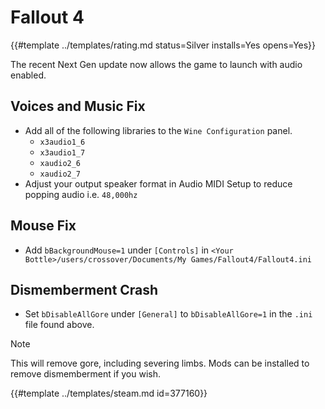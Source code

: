 # Fallout 4

{{#template ../templates/rating.md status=Silver installs=Yes opens=Yes}}

The recent Next Gen update now allows the game to launch with audio enabled.

## Voices and Music Fix

- Add all of the following libraries to the `Wine Configuration` panel.
  - `x3audio1_6`
  - `x3audio1_7`
  - `xaudio2_6`
  - `xaudio2_7`
- Adjust your output speaker format in Audio MIDI Setup to reduce popping audio i.e. `48,000hz`

## Mouse Fix
- Add `bBackgroundMouse=1` under `[Controls]` in `<Your Bottle>/users/crossover/Documents/My Games/Fallout4/Fallout4.ini`

## Dismemberment Crash
- Set `bDisableAllGore` under `[General]` to `bDisableAllGore=1` in the `.ini` file found above.

> [!NOTE]
> This will remove gore, including severing limbs. Mods can be installed to remove dismemberment if you wish.

{{#template ../templates/steam.md id=377160}}
